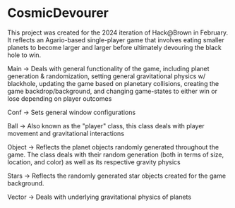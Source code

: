 # CosmicDevourer
This project was created for the 2024 iteration of Hack@Brown in February. It reflects an Agario-based single-player 
game that involves eating smaller planets to become larger and larger before ultimately devouring the black hole to win. 

Main -> Deals with general functionality of the game, including planet generation & randomization, setting general gravitational 
physics w/ blackhole, updating the game based on planetary collisions, creating the game backdrop/background, and changing game-states 
to either win or lose depending on player outcomes

Conf -> Sets general window configurations

Ball -> Also known as the "player" class, this class deals with player movement and gravitational interactions

Object -> Reflects the planet objects randomly generated throughout the game. The class deals with their random generation (both in terms of size, location, and color) as well as its respective gravity physics 

Stars -> Reflects the randomly generated star objects created for the game background. 

Vector -> Deals with underlying gravitational physics of planets 
